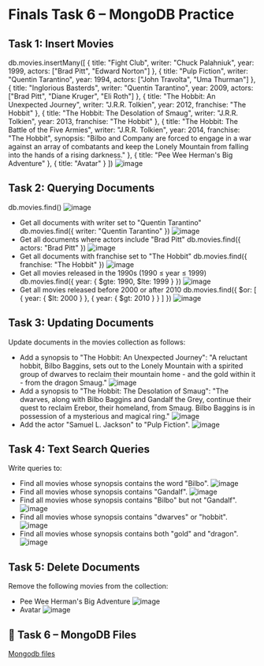 # Finals Task 6 – MongoDB Practice
## Task 1: Insert Movies
db.movies.insertMany([
  {
    title: "Fight Club",
    writer: "Chuck Palahniuk",
    year: 1999,
    actors: ["Brad Pitt", "Edward Norton"]
  },
  {
    title: "Pulp Fiction",
    writer: "Quentin Tarantino",
    year: 1994,
    actors: ["John Travolta", "Uma Thurman"]
  },
  {
    title: "Inglorious Basterds",
    writer: "Quentin Tarantino",
    year: 2009,
    actors: ["Brad Pitt", "Diane Kruger", "Eli Roth"]
  },
  {
    title: "The Hobbit: An Unexpected Journey",
    writer: "J.R.R. Tolkien",
    year: 2012,
    franchise: "The Hobbit"
  },
  {
    title: "The Hobbit: The Desolation of Smaug",
    writer: "J.R.R. Tolkien",
    year: 2013,
    franchise: "The Hobbit"
  },
  {
    title: "The Hobbit: The Battle of the Five Armies",
    writer: "J.R.R. Tolkien",
    year: 2014,
    franchise: "The Hobbit",
    synopsis: "Bilbo and Company are forced to engage in a war against an array of combatants and keep the Lonely Mountain from falling into the hands of a rising darkness."
  },
  {
    title: "Pee Wee Herman's Big Adventure"
  },
  {
    title: "Avatar"
  }
])
![image](https://github.com/user-attachments/assets/93b4749c-7d30-46b9-b15d-a20e602fcaed)
## Task 2: Querying Documents
  db.movies.find()
  ![image](https://github.com/user-attachments/assets/8a5bc2be-8863-4c56-a5d3-71707f0e8337)
  - Get all documents with writer set to "Quentin Tarantino"
db.movies.find({ writer: "Quentin Tarantino" })
![image](https://github.com/user-attachments/assets/860fc7d3-e06f-4491-bfaf-5f04ca6f3ba6)
 - Get all documents where actors include "Brad Pitt"
db.movies.find({ actors: "Brad Pitt" })
![image](https://github.com/user-attachments/assets/0ad62c76-88a9-4e9f-b33d-e7c0af3f28f4)
- Get all documents with franchise set to "The Hobbit"
db.movies.find({ franchise: "The Hobbit" })
![image](https://github.com/user-attachments/assets/5d9d93bb-331c-4a1d-a486-ca770e047d00)
- Get all movies released in the 1990s (1990 ≤ year ≤ 1999)
db.movies.find({ year: { $gte: 1990, $lte: 1999 } })
![image](https://github.com/user-attachments/assets/855e7276-89ce-4e57-863c-bdbdc1dc26b5)
- Get all movies released before 2000 or after 2010
db.movies.find({ $or: [ { year: { $lt: 2000 } }, { year: { $gt: 2010 } } ] })
![image](https://github.com/user-attachments/assets/f82f41cf-5eab-4637-8616-dfaddff20916)
## Task 3: Updating Documents
Update documents in the movies collection as follows:
- Add a synopsis to "The Hobbit: An Unexpected Journey": "A reluctant hobbit, Bilbo Baggins, sets out to the Lonely Mountain with a spirited group of dwarves to reclaim 
  their mountain home - and the gold within it - from the dragon Smaug."
![image](https://github.com/user-attachments/assets/462224f8-687a-40a1-acad-2e9cb4b71fa3)
- Add a synopsis to "The Hobbit: The Desolation of Smaug": "The dwarves, along with Bilbo Baggins and Gandalf the Grey, continue their quest to reclaim Erebor, their 
 homeland, from Smaug. Bilbo Baggins is in possession of a mysterious and magical ring."
![image](https://github.com/user-attachments/assets/7f8b58f0-bfa1-49eb-b9ec-bb15ca9dca99)
- Add the actor "Samuel L. Jackson" to "Pulp Fiction".
![image](https://github.com/user-attachments/assets/7539da74-efbe-459d-86ee-1f1dab1771c4)
## Task 4: Text Search Queries
Write queries to:
- Find all movies whose synopsis contains the word "Bilbo".
![image](https://github.com/user-attachments/assets/a31a892b-c041-4d91-8465-926e57baf088)
- Find all movies whose synopsis contains "Gandalf".
![image](https://github.com/user-attachments/assets/bd740944-aef4-4490-ae8b-2fbdbeba801e)
- Find all movies whose synopsis contains "Bilbo" but not "Gandalf".
![image](https://github.com/user-attachments/assets/886e3152-ebef-4c10-b48b-78b9e5926b73)
- Find all movies whose synopsis contains "dwarves" or "hobbit".
![image](https://github.com/user-attachments/assets/84646597-930d-44ea-a695-83b746c8f566)
- Find all movies whose synopsis contains both "gold" and "dragon".
![image](https://github.com/user-attachments/assets/94f5e0a5-1f49-4c50-af4f-a7b681db6ffe)
## Task 5: Delete Documents
Remove the following movies from the collection:
- Pee Wee Herman's Big Adventure
![image](https://github.com/user-attachments/assets/92281902-33d6-4f26-bcc3-34b2f6b0d707)
- Avatar
![image](https://github.com/user-attachments/assets/402163c8-a68f-40e0-aa4f-237e4e16593f)
## 📄 Task 6 – MongoDB Files
[Mongodb files](https://github.com/Blooper1209/Portfolio/blob/main/Finals%20Task-6/Files%20/mongo_practice.movies.json)










